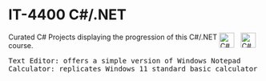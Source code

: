 # IT-4400 C#/.NET
<img align="right" alt="C#" width="30px" style="padding-right:10px;" src="https://cdn.jsdelivr.net/gh/devicons/devicon/icons/csharp/csharp-original.svg" />
<img align="right" alt="C#" width="30px" style="padding-right:10px;" src=src="https://cdn.jsdelivr.net/gh/devicons/devicon/icons/dot-net/dot-net-original.svg" />
          
Curated C# Projects displaying the progression of this C#/.NET course.

<pre>
Text Editor: offers a simple version of Windows Notepad
Calculator: replicates Windows 11 standard basic calculator
</pre>
